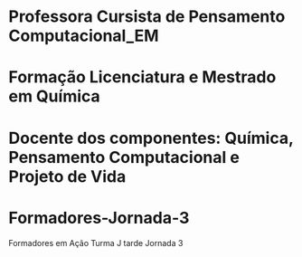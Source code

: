 # Professora Cursista de Pensamento Computacional_EM
# Formação Licenciatura e Mestrado em Química 
# Docente dos componentes: Química, Pensamento Computacional e Projeto de Vida
# Formadores-Jornada-3
Formadores em Ação Turma J tarde Jornada 3
